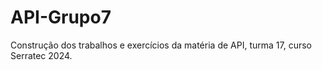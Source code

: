 # API-Grupo7
Construção dos trabalhos e exercícios da matéria de API, turma 17, curso Serratec 2024.
